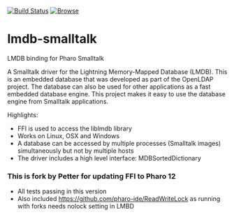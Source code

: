 [![Build Status](https://travis-ci.org/jvdsandt/lmdb-smalltalk.svg?branch=master)](https://travis-ci.org/jvdsandt/lmdb-smalltalk)
[![Browse](https://www.cloudctrl.com/spider/button.svg)](https://www.cloudctrl.com/spider/browse/GitHub/jvdsandt/lmdb-smalltalk/commit/253ec71a9b56187e50f247d15d6032c9dd38c0c2)

# lmdb-smalltalk
LMDB binding for Pharo Smalltalk

A Smalltalk driver for the Lightning Memory-Mapped Database (LMDB). This is an embedded database that was developed as part 
of the OpenLDAP project. The database can also be used for other applications as a fast embedded database engine. 
This project makes it easy to use the database engine from Smalltalk applications.

Highlights:
* FFI is used to access the liblmdb library
* Works on Linux, OSX and Windows
* A database can be accessed by multiple processes (Smalltalk images) simultaneously but not by multiple hosts
* The driver includes a high level interface: MDBSortedDictionary

### This is fork by Petter for updating FFI to Pharo 12
* All tests passing in this version
* Also included https://github.com/pharo-ide/ReadWriteLock as running with forks needs nolock setting in LMBD
